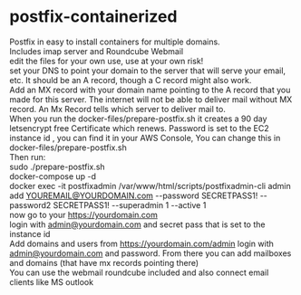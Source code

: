 # postfix-containerized<br />
Postfix in easy to install containers for multiple domains.<br />
Includes imap server and Roundcube Webmail<br />
edit the files for your own use, use at your own risk!<br />
set your DNS to point your domain to the server that will serve your email, etc. It should be an A record, though a C record might also work.<br /> 
Add an MX record with your domain name pointing to the A record that you made for this server. The internet will not be able to deliver mail without MX record. An Mx Record tells which server to deliver mail to.<br />
When you run the docker-files/prepare-postfix.sh it creates a 90 day letsencrypt free Certificate which renews.
Password is set to the EC2 instance id , you can find it in your AWS Console, You can change this in docker-files/prepare-postfix.sh<br />
Then run:<br />
sudo  ./prepare-postfix.sh<br />
docker-compose up -d <br />
docker exec -it postfixadmin /var/www/html/scripts/postfixadmin-cli admin add YOUREMAIL@YOURDOMAIN.com  --password SECRETPASS1! --password2 SECRETPASS1! --superadmin 1 --active 1<br />
now go to your https://yourdomain.com<br />
login with admin@yourdomain.com and secret pass that is set to the instance id<br />
Add domains and users from https://yourdomain.com/admin login with admin@yourdomain.com and password. From there you can add mailboxes and domains (that have mx records pointing there)<br />
You can use the webmail roundcube included and also connect email clients like MS outlook<br />
